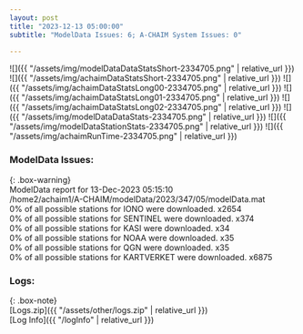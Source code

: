 ```yaml
---
layout: post
title: "2023-12-13 05:00:00"
subtitle: "ModelData Issues: 6; A-CHAIM System Issues: 0"

---
```


![]({{ "/assets/img/modelDataDataStatsShort-2334705.png" | relative_url }})
![]({{ "/assets/img/achaimDataStatsShort-2334705.png" | relative_url }})
![]({{ "/assets/img/achaimDataStatsLong00-2334705.png" | relative_url }})
![]({{ "/assets/img/achaimDataStatsLong01-2334705.png" | relative_url }})
![]({{ "/assets/img/achaimDataStatsLong02-2334705.png" | relative_url }})
![]({{ "/assets/img/modelDataDataStats-2334705.png" | relative_url }})
![]({{ "/assets/img/modelDataStationStats-2334705.png" | relative_url }})
![]({{ "/assets/img/achaimRunTime-2334705.png" | relative_url }})


### ModelData Issues:  
  
{: .box-warning}  
 ModelData report for 13-Dec-2023 05:15:10   
 /home2/achaim1/A-CHAIM/modelData/2023/347/05/modelData.mat   
 0% of all possible stations for IONO were downloaded. x2654   
 0% of all possible stations for SENTINEL were downloaded. x374   
 0% of all possible stations for KASI were downloaded. x34   
 0% of all possible stations for NOAA were downloaded. x35   
 0% of all possible stations for QGN were downloaded. x35   
 0% of all possible stations for KARTVERKET were downloaded. x6875   
  


### Logs:  
  
{: .box-note}  
[Logs.zip]({{ "/assets/other/logs.zip" | relative_url }})  
[Log Info]({{ "/logInfo" | relative_url }})  
